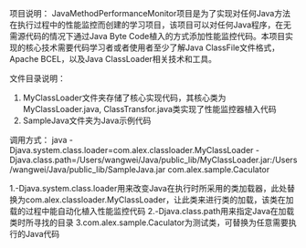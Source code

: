 项目说明：
JavaMethodPerformanceMonitor项目是为了实现对任何Java方法在执行过程中的性能监控而创建的学习项目，该项目可以对任何Java程序，在无需源代码的情况下通过Java Byte Code植入的方式添加性能监控代码。本项目实现的核心技术需要代码学习者或者使用者至少了解Java ClassFile文件格式，Apache BCEL，以及Java ClassLoader相关技术和工具。

文件目录说明：
1. MyClassLoader文件夹存储了核心实现代码，其核心类为MyClassLoader.java, ClassTransfor.java类实现了性能监控器植入代码
2. SampleJava文件夹为Java示例代码

调用方式：
java -Djava.system.class.loader=com.alex.classloader.MyClassLoader -Djava.class.path=/Users/wangwei/Java/public_lib/MyClassLoader.jar:/Users/wangwei/Java/public_lib/SampleJava.jar com.alex.sample.Caculator

1.-Djava.system.class.loader用来改变Java在执行时所采用的类加载器，此处替换为com.alex.classloader.MyClassLoader，让此类来进行类的加载，该类在加载的过程中能自动化植入性能监控代码
2.-Djava.class.path用来指定Java在加载类时所寻找的目录
3.com.alex.sample.Caculator为测试类，可替换为任意需要执行的Java代码